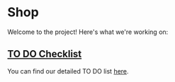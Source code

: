 # Shop

Welcome to the project! Here's what we're working on:

## [TO DO Checklist](./checklist.md)

You can find our detailed TO DO list [here](./checklist.md).
